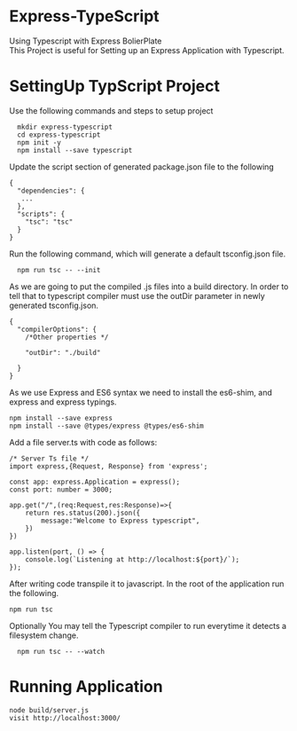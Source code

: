 # Express-TypeScript
Using Typescript with Express BolierPlate<br/>
This Project is useful for Setting up an Express Application with Typescript.


# SettingUp TypScript Project
Use the following commands and steps to setup project
```
  mkdir express-typescript
  cd express-typescript
  npm init -y
  npm install --save typescript
```


Update the script section of generated package.json file to the following
```
{  
  "dependencies": {
   ...
  },
  "scripts": {
    "tsc": "tsc"
  }
}
```


Run the following command, which will generate a default tsconfig.json file.
```
  npm run tsc -- --init
```


As we are going to put the compiled .js files into a build directory. In order to tell that to typescript compiler  must use the outDir parameter in newly generated tsconfig.json.
```
{
  "compilerOptions": {
    /*Other properties */
    
    "outDir": "./build"
    
  }
}
```


As we use Express and ES6 syntax we need to install the es6-shim, and express and express typings.
```
npm install --save express
npm install --save @types/express @types/es6-shim
```


Add a file server.ts  with code as follows:
```
/* Server Ts file */
import express,{Request, Response} from 'express';

const app: express.Application = express();
const port: number = 3000;

app.get("/",(req:Request,res:Response)=>{
    return res.status(200).json({
        message:"Welcome to Express typescript",
    })
})

app.listen(port, () => {
    console.log(`Listening at http://localhost:${port}/`);
});
```


After writing code transpile it to javascript. In the root of the application run the following.
```
npm run tsc
```


Optionally You may tell the Typescript compiler to run everytime it detects a filesystem change.
```
  npm run tsc -- --watch
```


# Running Application
```
node build/server.js
visit http://localhost:3000/
```





